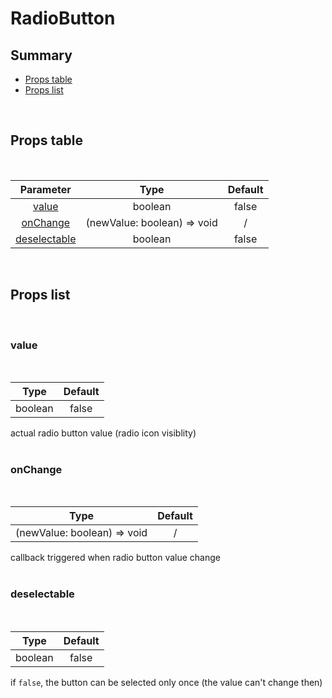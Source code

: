# RadioButton

## Summary

- [Props table](#props-table)
- [Props list](#props-list)

<br>

## Props table

<br>

| <div style='text-align:center;margin:auto;'>Parameter</div>                     | <div style='text-align:center;margin:auto;'>Type</div>                        | <div style='text-align:center;margin:auto;'>Default</div> |
| ------------------------------------------------------------------------------- | ----------------------------------------------------------------------------- | --------------------------------------------------------- |
| <div style='text-align:center;margin:auto;'>[value](#value)</div>               | <div style='text-align:center;margin:auto;'>boolean</div>                     | <div style='text-align:center;margin:auto;'>false</div>   |
| <div style='text-align:center;margin:auto;'>[onChange](#onchange)</div>         | <div style='text-align:center;margin:auto;'>(newValue: boolean) => void</div> | <div style='text-align:center;margin:auto;'>/</div>       |
| <div style='text-align:center;margin:auto;'>[deselectable](#deselectable)</div> | <div style='text-align:center;margin:auto;'>boolean</div>                     | <div style='text-align:center;margin:auto;'>false</div>   |

<br>

## Props list

<br>

### value

<br>

| <div style='text-align:center;margin:auto;'>Type</div>    | <div style='text-align:center;margin:auto;'>Default</div> |
| --------------------------------------------------------- | --------------------------------------------------------- |
| <div style='text-align:center;margin:auto;'>boolean</div> | <div style='text-align:center;margin:auto;'>false</div>   |

actual radio button value (radio icon visiblity)<br><br>

### onChange

<br>

| <div style='text-align:center;margin:auto;'>Type</div>                        | <div style='text-align:center;margin:auto;'>Default</div> |
| ----------------------------------------------------------------------------- | --------------------------------------------------------- |
| <div style='text-align:center;margin:auto;'>(newValue: boolean) => void</div> | <div style='text-align:center;margin:auto;'>/</div>       |

callback triggered when radio button value change<br><br>

### deselectable

<br>

| <div style='text-align:center;margin:auto;'>Type</div>    | <div style='text-align:center;margin:auto;'>Default</div> |
| --------------------------------------------------------- | --------------------------------------------------------- |
| <div style='text-align:center;margin:auto;'>boolean</div> | <div style='text-align:center;margin:auto;'>false</div>   |

if `false`, the button can be selected only once (the value can't change then)<br><br>
